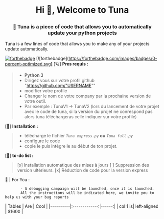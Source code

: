 <h1 align="center">Hi 👋, Welcome to Tuna <p align="left"></h1>
<h3 align="center">🦞 Tuna is a piece of code that allows you to automatically update your python projects </h3>



 Tuna is a few lines of code that allows you to make any of your projects update automatically.

[![forthebadge](http://forthebadge.com/images/badges/made-with-python.svg)](http://python.org)
[![forthebadge](https://forthebadge.com/images/badges/0-percent-optimized.svg]
[🪐] **Pres requis :**

> - **Python 3**
> - Dirigez vous sur votre profil github "https://github.com/"USERNAME""
> - modifier votre profile
> - Changer le nom de votre company par la prochaine version de votre outil.
> - Par exemple : TunaV1 -> TunaV2 (lors du lancement de votre projet avec le code de tuna, si la version du projet ne conrespond pas alors tuna téléchargeras celle indiquer sur votre profile)


[🔑] **Installation :**

> - télécharge le fichier *`Tuna express.py`* **ou** *`Tuna full.py`*
> - configure le code
> - copie le puis intégre le au début de ton projet. 


[🍇] **to-do list :**

> [x] Installation automatique des mises à jours
> [ ] Suppression des version ultérieurs.
> [x] Réduction de code pour la version express


📣 | For You :

           - A debugging campaign will be launched, once it is launched.
           All the instructions will be indicated here, we invite you to help us with your bug reports
           
  | Tables | Are | Cool | |----------|:-------------:|------:| | col 1 is| left-aligned | $1600 |
